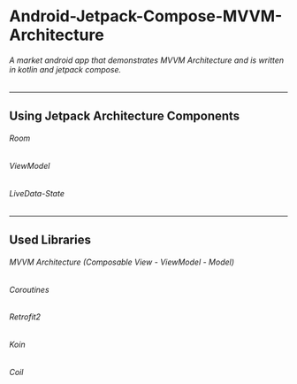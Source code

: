 # Android-Jetpack-Compose-MVVM-Architecture
###### A market android app that demonstrates MVVM Architecture and is written in kotlin and jetpack compose.
---
## Using Jetpack Architecture Components<br />
###### Room<br />
###### ViewModel<br />
###### LiveData-State<br />
---
## Used Libraries<br />
###### MVVM Architecture (Composable View - ViewModel - Model)<br />
###### Coroutines<br />
###### Retrofit2<br />
###### Koin<br />
###### Coil<br />

